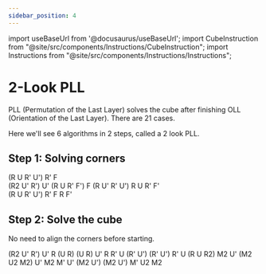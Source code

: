 ```yaml
---
sidebar_position: 4
---
```

import useBaseUrl from '@docusaurus/useBaseUrl';
import CubeInstruction from "@site/src/components/Instructions/CubeInstruction";
import Instructions from "@site/src/components/Instructions/Instructions";

# 2-Look PLL

PLL (Permutation of the Last Layer) solves the cube after finishing OLL (Orientation of the Last Layer). There are 21 cases.

Here we'll see 6 algorithms in 2 steps, called a 2 look PLL.

## Step 1: Solving corners

<Instructions>
  <CubeInstruction
    title="Headlights (T-Perm)"
    src={useBaseUrl("/img/2-look-pll/image-1.png")}
    hold="Hold headlights left"
  >
    (R U R' U') R' F
    <br />
    (R2 U' R') U' (R U R' F')
  </CubeInstruction>
  <CubeInstruction
    title="No-Headlights"
    src={useBaseUrl("/img/2-look-pll/image.png")}
    hold="From any side"
  >
    F (R U' R' U') R U R' F'
    <br />
    (R U R' U') R' F R F'
  </CubeInstruction>
</Instructions>

## Step 2: Solve the cube

No need to align the corners before starting.

<Instructions>
  <CubeInstruction
    title="Ua Perm"
    src={useBaseUrl("/img/2-look-pll/image-2.png")}
    hold="Hold solved edge in front"
  >
    (R2 U' R') U' R (U R) (U R) U' R
  </CubeInstruction>
  <CubeInstruction
    title="Ub Perm"
    src={useBaseUrl("/img/2-look-pll/image-3.png")}
    hold="Hold solved edge in front"
  >
    R' U (R' U') (R' U') R' U (R U R2)
  </CubeInstruction>
  <CubeInstruction
    title="H Perm"
    src={useBaseUrl("/img/2-look-pll/image-4.png")}
    hold="From any side"
  >
    M2 U' (M2 U2 M2) U' M2
  </CubeInstruction>
  <CubeInstruction
    title="Z Perm"
    src={useBaseUrl("/img/2-look-pll/image-5.png")}
    hold="Swapping edges front-right"
  >
    M' U' (M2 U') (M2 U') M' U2 M2
  </CubeInstruction>
</Instructions>
